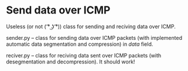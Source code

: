 # Send data over ICMP
Useless (or not ( ͡° ͜ʖ ͡°)) class for sending and reciving data over ICMP.

sender.py – class for sending data over ICMP packets (with implemented automatic data segmentation and compression) in *data* field.

reciver.py – class for reciving data sent over ICMP packets (with desegmentation and decompression).
It should work!
